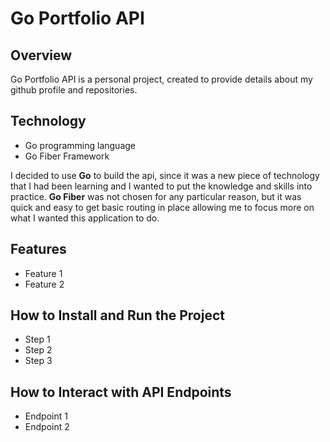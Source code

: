 # Go Portfolio API

## Overview

<p>Go Portfolio API is a personal project, created to provide details about my github profile and repositories.</p>

## Technology
  - Go programming language
  - Go Fiber Framework

<p>I decided to use <strong>Go</strong> to build the api, since it was a new piece of technology that I had been learning and I wanted to put the knowledge and skills into practice. <strong>Go Fiber</strong> was not chosen for any particular reason, but it was quick and easy to get basic routing in place allowing me to focus more on what I wanted this application to do.</p>

## Features
 - Feature 1
 - Feature 2

## How to Install and Run the Project
  - Step 1
  - Step 2
  - Step 3

## How to Interact with API Endpoints
  - Endpoint 1
  - Endpoint 2
